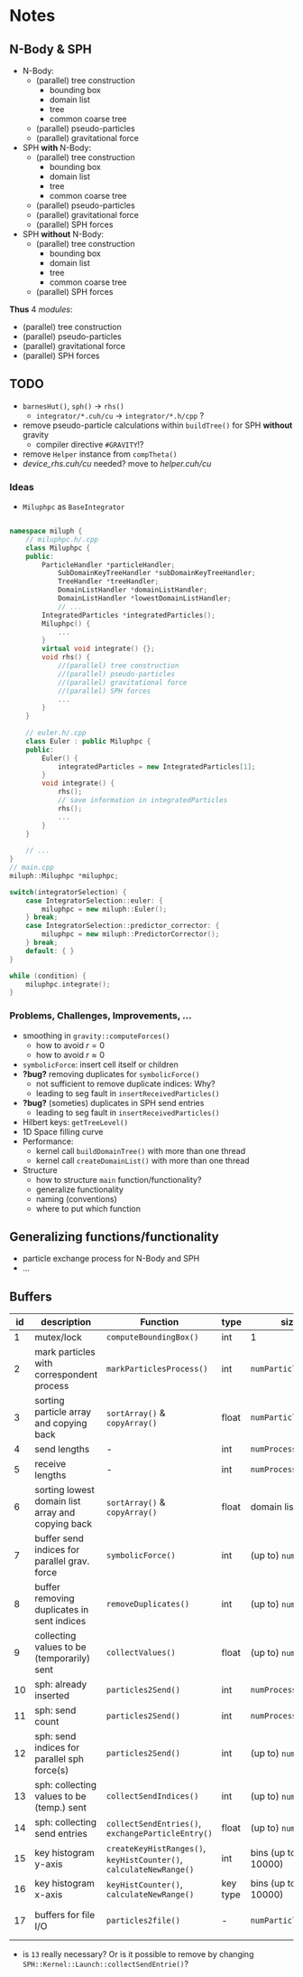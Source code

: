 # Notes

## N-Body & SPH

* N-Body: 
	* (parallel) tree construction
		* bounding box
		* domain list
		* tree
		* common coarse tree
	* (parallel) pseudo-particles
	* (parallel) gravitational force
* SPH **with** N-Body:
	* (parallel) tree construction
		* bounding box
		* domain list
		* tree
		* common coarse tree
	* (parallel) pseudo-particles
	* (parallel) gravitational force
	* (parallel) SPH forces
* SPH **without** N-Body:
	* (parallel) tree construction
		* bounding box
		* domain list
		* tree
		* common coarse tree
	* (parallel) SPH forces

**Thus** 4 *modules*:

* (parallel) tree construction
* (parallel) pseudo-particles
* (parallel) gravitational force
* (parallel) SPH forces


## TODO

* `barnesHut()`, `sph()` -> `rhs()`
	* `integrator/*.cuh/cu` -> `integrator/*.h/cpp` ? 
* remove pseudo-particle calculations within `buildTree()` for SPH **without** gravity
	* compiler directive `#GRAVITY`!? 
* remove `Helper` instance from `compTheta()`
* *device\_rhs.cuh/cu* needed? move to *helper.cuh/cu*

### Ideas 

* `Miluphpc` as `BaseIntegrator`

```cpp

namespace miluph {
	// miluphpc.h/.cpp
	class Miluphpc {
	public:
		ParticleHandler *particleHandler;
    		SubDomainKeyTreeHandler *subDomainKeyTreeHandler;
    		TreeHandler *treeHandler;
    		DomainListHandler *domainListHandler;
    		DomainListHandler *lowestDomainListHandler;
    		// ...
		IntegratedParticles *integratedParticles();
		Miluphpc() {
			...
		}
		virtual void integrate() {};
		void rhs() {
			//(parallel) tree construction
			//(parallel) pseudo-particles
			//(parallel) gravitational force
			//(parallel) SPH forces
			...
		}
	} 
	
	// euler.h/.cpp
	class Euler : public Miluphpc {
	public:
		Euler() {
			integratedParticles = new IntegratedParticles[1];
		}
		void integrate() {
			rhs();
			// save information in integratedParticles
			rhs();
			...
		}
	}
	
	// ...
}
// main.cpp
miluph::Miluphpc *miluphpc;

switch(integratorSelection) {
    case IntegratorSelection::euler: {
        miluphpc = new miluph::Euler();
    } break;
    case IntegratorSelection::predictor_corrector: {
        miluphpc = new miluph::PredictorCorrector();
    } break;
    default: { }
}

while (condition) {
	miluphpc.integrate();
}

```

### Problems, Challenges, Improvements, ...

* smoothing in `gravity::computeForces()`
	* how to avoid $r = 0$
	* how to avoid $r \approx 0$ 
* `symbolicForce`: insert cell itself or children
* **?bug?** removing duplicates for `symbolicForce()`
	* not sufficient to remove duplicate indices: Why?
	* leading to seg fault in `insertReceivedParticles()`
* **?bug?** (someties) duplicates in SPH send entries
	* leading to seg fault in `insertReceivedParticles()`
* Hilbert keys: `getTreeLevel()`
* 1D Space filling curve
* Performance:
	* kernel call `buildDomainTree()` with more than one thread
	* kernel call `createDomainList()` with more than one thread
* Structure
	* how to structure `main` function/functionality?
	* generalize functionality
	* naming (conventions)
	* where to put which function


## Generalizing functions/functionality

* particle exchange process for N-Body and SPH
* ...

## Buffers

| id   | description                                       | Function                         | type     | size                | Location | Intersection |
| ---- | ------------------------------------------------- | -------------------------------- | -------- | ------------------- | -------- | ------------ |
| 1    | mutex/lock                                        | `computeBoundingBox()`           | int      | 1                   | device   | -            |
| 2    | mark particles with correspondent process         | `markParticlesProcess()`         | int      | `numParticlesLocal` | device   | 3            |
| 3    | sorting particle array and copying back           | `sortArray()` & `copyArray()`    | float    | `numParticlesLocal` | device   | 2            |
| 4    | send lengths                                      | -                                | int      | `numProcesses`      | host     | 5            |
| 5    | receive lengths                                   | -                                | int      | `numProcesses`      | host     | 4            |
| 6    | sorting lowest domain list array and copying back | `sortArray()` & `copyArray()`    | float    | domain list length  | device   | -            |
| 7    | buffer send indices for parallel grav. force      | `symbolicForce()`                | int      | (up to) `numPLocal` | device   | 8            |
| 8    | buffer removing duplicates in sent indices        | `removeDuplicates()`             | int      | (up to) `numPLocal` | device   | 7            |
| 9    | collecting values to be (temporarily) sent        | `collectValues()`                | float    | (up to) `numPLocal` | device   | 8            |
| 10   | sph: already inserted                             | `particles2Send()`               | int      | `numProcesses`      | device   | 11, 12       |
| 11   | sph: send count                                   | `particles2Send()`               | int      | `numProcesses`      | device   | 10, 12       |
| 12   | sph: send indices for parallel sph force(s)       | `particles2Send()`               | int      | (up to) `numPLocal` | device   | 10, 11       |
| 13   | sph: collecting values to be (temp.) sent         | `collectSendIndices()`           | int      | (up to) `numPLocal` | device   | 12           |
| 14   | sph: collecting send entries                      | `collectSendEntries()`, `exchangeParticleEntry()` | float    | (up to) `numPLocal` | device   | 13 (or 12)   |
| 15   | key histogram y-axis                              | `createKeyHistRanges()`, `keyHistCounter()`, `calculateNewRange()` | int      | bins (up to 10000)  | device   | 16 |
| 16   | key histogram x-axis                              | `keyHistCounter()`, `calculateNewRange()`                          | key type | bins (up to 10000)  | device   | 15 |
| 17   | buffers for file I/O                              | `particles2file()`               | -        | `numParticlesLocal`  | host (device for keys) |  |

* is `13` really necessary? Or is it possible to remove by changing `SPH::Kernel::Launch::collectSendEntrie()`?
      


                       
 